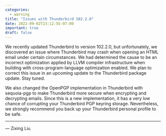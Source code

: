 ```yaml
---
categories:
  - warning
title: "Issues with Thunderbird 102.2.0"
date: 2022-09-02T23:12:55-07:00
important: true
draft: false
---
```


We recently updated Thunderbird to version 102.2.0, but unfortunately, 
we discovered an issue where Thunderbird may crash when opening an HTML email under certain circumstances. 
We had determined the cause to be an incorrect optimization applied by LLVM compiler infrastructure when building with cross-program-language optimization enabled.
We plan to correct this issue in an upcoming update to the Thunderbird package update.
Stay tuned.

We also changed the OpenPGP implementation in Thunderbird with sequoia-pgp to make Thunderbird more secure when encrypting and decrypting emails.
Since this is a new implementation, it has a very low chance of corrupting your Thunderbird PGP keyring storage.
Nevertheless, we strongly recommend you back up your Thunderbird personal profile to be safe.

---

— Zixing Liu
